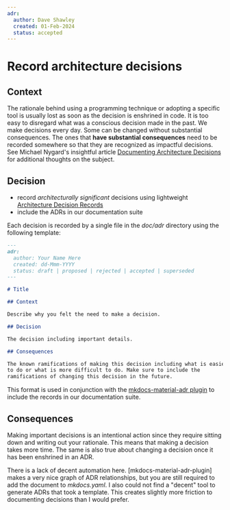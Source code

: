 ```yaml
---
adr:
  author: Dave Shawley
  created: 01-Feb-2024
  status: accepted
---
```


# Record architecture decisions

## Context

The rationale behind using a programming technique or adopting a specific tool is usually lost as soon as the decision
is enshrined in code. It is too easy to disregard what was a conscious decision made in the past. We make decisions
every day. Some can be changed without substantial consequences. The ones that **have substantial consequences**
need to be recorded somewhere so that they are recognized as impactful decisions. See Michael Nygard's insightful
article [Documenting Architecture Decisions] for additional thoughts on the subject.

## Decision

* record *architecturally significant* decisions using lightweight [Architecture Decision Records]
* include the ADRs in our documentation suite

Each decision is recorded by a single file in the *doc/adr* directory using the following template:

```markdown
---
adr:
  author: Your Name Here
  created: dd-Mmm-YYYY
  status: draft | proposed | rejected | accepted | superseded
---

# Title

## Context

Describe why you felt the need to make a decision.

## Decision

The decision including important details.

## Consequences

The known ramifications of making this decision including what is easier
to do or what is more difficult to do. Make sure to include the
ramifications of changing this decision in the future.

```

This format is used in conjunction with the [mkdocs-material-adr plugin] to include the records in our documentation
suite.

## Consequences

Making important decisions is an intentional action since they require sitting down and writing out your
rationale. This means that making a decision takes more time. The same is also true about changing a decision
once it has been enshrined in an ADR.

There is a lack of decent automation here. [mkdocs-material-adr-plugin] makes a very nice graph of ADR relationships,
but you are still required to add the document to *mkdocs.yaml*. I also could not find a "decent" tool to generate ADRs
that took a template. This creates slightly more friction to documenting decisions than I would prefer.

[Architecture Decision Records]: https://adr.github.io/
[Documenting Architecture Decisions]: https://cognitect.com/blog/2011/11/15/documenting-architecture-decisions
[mkdocs-material-adr plugin]: https://github.com/Kl0ven/mkdocs-material-adr/tree/main
